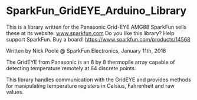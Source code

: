 # SparkFun_GridEYE_Arduino_Library

  This is a library written for the Panasonic Grid-EYE AMG88
  SparkFun sells these at its website: www.sparkfun.com
  Do you like this library? Help support SparkFun. Buy a board!
  https://www.sparkfun.com/products/14568

  Written by Nick Poole @ SparkFun Electronics, January 11th, 2018

  The GridEYE from Panasonic is an 8 by 8 thermopile array capable
  of detecting temperature remotely at 64 discrete points.
  
  This library handles communication with the GridEYE and provides
  methods for manipulating temperature registers in Celsius,
  Fahrenheit and raw values.
